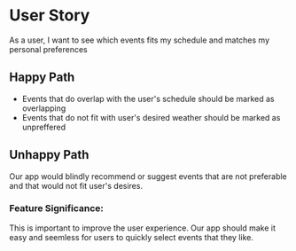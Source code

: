 <h1>User Story</h1>
As a user, I want to see which events fits my schedule and matches my personal preferences

<h2>Happy Path</h2>
<ul>
    <li>Events that do overlap with the user's schedule should be marked as overlapping</li>
    <li>Events that do not fit with user's desired weather should be marked as unpreffered</li>
</ul>

<h2>Unhappy Path</h2>
Our app would blindly recommend or suggest events that are not preferable and that would not fit user's desires.

<h3> Feature Significance: </h3>
This is important to improve the user experience. Our app should make it easy and seemless for users to quickly select events that they like.